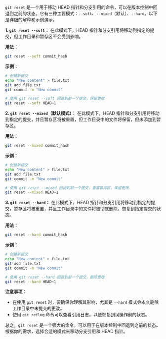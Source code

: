 `git reset` 是一个用于移动 HEAD 指针和分支引用的命令，可以在版本控制中回退到之前的状态。它有三种主要模式：`--soft`、`--mixed`（默认）、`--hard`。以下是详细的解释和示例演示。

**1. `git reset --soft`：**
在此模式下，HEAD 指针和分支引用将移动到指定的提交，但工作目录和暂存区不会受到影响。

**用法：**
```sh
git reset --soft commit_hash
```

**示例：**
```sh
# 创建新提交
echo "New content" > file.txt
git add file.txt
git commit -m "New commit"

# 使用 git reset --soft 回退到前一个提交，保留更改
git reset --soft HEAD~1
```

**2. `git reset --mixed`（默认模式）：**
在此模式下，HEAD 指针和分支引用将移动到指定的提交，并且暂存区将被重置，但工作目录中的文件将保留，但未添加到暂存区。

**用法：**
```sh
git reset --mixed commit_hash
```

**示例：**
```sh
# 创建新提交
echo "New content" > file.txt
git add file.txt
git commit -m "New commit"

# 使用 git reset --mixed 回退到前一个提交，重置暂存区，保留更改
git reset --mixed HEAD~1
```

**3. `git reset --hard`：**
在此模式下，HEAD 指针和分支引用将移动到指定的提交，暂存区将被重置，并且工作目录中的文件将被彻底删除，恢复到指定提交的状态。

**用法：**
```sh
git reset --hard commit_hash
```

**示例：**
```sh
# 创建新提交
echo "New content" > file.txt
git add file.txt
git commit -m "New commit"

# 使用 git reset --hard 回退到前一个提交，删除更改
git reset --hard HEAD~1
```

**注意事项：**
- 在使用 `git reset` 时，要确保你理解其影响，尤其是 `--hard` 模式会永久删除工作目录中未提交的更改。
- 使用 `git reflog` 命令可以查看引用日志，以便恢复到误操作前的状态。

总之，`git reset` 是一个强大的命令，可以用于在版本控制中回退到之前的状态。根据你的需求，选择合适的模式来移动分支引用和 HEAD 指针。